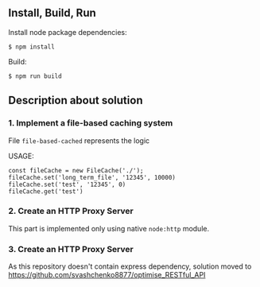 ## Install, Build, Run

Install node package dependencies:

`$ npm install`

Build:

`$ npm run build`

## Description about solution


### 1. Implement a file-based caching system

File `file-based-cached` represents the logic

USAGE:

```
const fileCache = new FileCache('./');
fileCache.set('long_term_file', '12345', 10000)
fileCache.set('test', '12345', 0)
fileCache.get('test')
```

### 2. Create an HTTP Proxy Server

This part is implemented only using native `node:http` module. 

### 3. Create an HTTP Proxy Server

As this repository doesn't contain express dependency, solution moved to https://github.com/svashchenko8877/optimise_RESTful_API